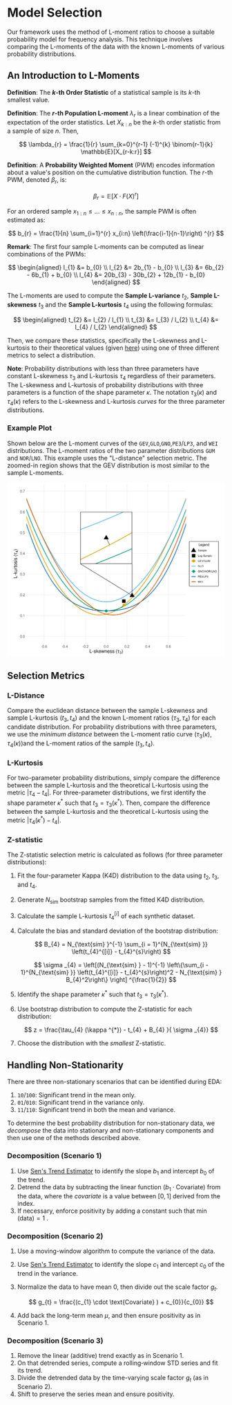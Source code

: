 # Model Selection

Our framework uses the method of L-moment ratios to choose a suitable probability model for frequency analysis.
This technique involves comparing the L-moments of the data with the known L-moments of various probability distributions.

## An Introduction to L-Moments

**Definition**: The **$k$-th Order Statistic** of a statistical sample is its $k$-th smallest value.

**Definition**: The **$r$-th Population L-moment** $\lambda_{r}$ is a linear combination of the expectation of the order statistics. Let $X_{k:n}$ be the $k$-th order statistic from a sample of size $n$. Then,

$$
\lambda_{r} = \frac{1}{r} \sum_{k=0}^{r-1} (-1)^{k} \binom{r-1}{k} \mathbb{E}[X_{r-k:r}]
$$

**Definition**: A **Probability Weighted Moment** (PWM) encodes information about a value's position on the cumulative distribution function. The $r$-th PWM, denoted $\beta_{r}$, is:

$$
\beta_{r} = \mathbb{E}[X \cdot  F(X)^{r}]
$$

For an ordered sample $x_{1:n} \leq  \dots  \leq  x_{n:n}$, the sample PWM is often estimated as:

$$
b_{r} = \frac{1}{n} \sum_{i=1}^{r} x_{i:n} \left(\frac{i-1}{n-1}\right) ^{r}
$$

**Remark**: The first four sample L-moments can be computed as linear combinations of the PWMs:

$$
\begin{aligned}
l_{1} &= b_{0} \\
l_{2} &= 2b_{1} - b_{0} \\
l_{3} &= 6b_{2} - 6b_{1} + b_{0} \\
l_{4} &= 20b_{3} - 30b_{2} + 12b_{1} - b_{0}
\end{aligned}
$$

The L-moments are used to compute the **Sample L-variance** $t_{2}$, **Sample L-skewness** $t_{3}$ and the **Sample L-kurtosis** $t_{4}$ using the following formulas:

$$
\begin{aligned}
t_{2} &= l_{2} / l_{1} \\
t_{3} &= l_{3} / l_{2} \\ 
t_{4} &= l_{4} / l_{2}
\end{aligned}
$$ 

Then, we compare these statistics, specifically the L-skewness and L-kurtosis to their theoretical values (given [here](distributions.md)) using one of three different metrics to select a distribution.

**Note**: Probability distributions with less than three parameters have constant L-skewness $\tau_{3}$ and L-kurtosis $\tau_{4}$ regardless of their parameters.
The L-skewness and L-kurtosis of probability distributions with three parameters is a function of the shape parameter $\kappa$.
The notation $\tau_{3}(\kappa)$ and $\tau_{4}(\kappa)$ refers to the L-skewness and L-kurtosis *curves* for the three parameter distributions.

### Example Plot

Shown below are the L-moment curves of the `GEV`,`GLO`,`GNO`,`PE3`/`LP3`, and `WEI` distributions.
The L-moment ratios of the two parameter distributions `GUM` and `NOR`/`LNO`.
This example uses the "L-distance" selection metric.
The zoomed-in region shows that the GEV distribution is most similar to the sample L-moments.

![](img/plot-lmom.png)

## Selection Metrics

### L-Distance

Compare the euclidean distance between the sample L-skewness and sample L-kurtosis $(t_{3}, t_{4})$ and the known L-moment ratios $(\tau_{3}, \tau_{4})$ for each candidate distribution.
For probability distributions with three parameters, we use the *minimum distance* between the L-moment ratio curve $(\tau _{3}(\kappa ), \tau _{4}(\kappa ))$and the L-moment ratios of the sample $(t_{3}, t_{4})$.

### L-Kurtosis

For two-parameter probability distributions, simply compare the difference between the sample L-kurtosis and the theoretical L-kurtosis using the metric $|\tau_{4} - t_{4} |$.
For three-parameter distributions, we first identify the shape parameter $\kappa^{*}$ such that $t_{3} = \tau _{3}(\kappa ^{*})$.
Then, compare the difference between the sample L-kurtosis and the theoretical L-kurtosis using the metric $|\tau_{4}(\kappa ^{*}) - t_{4} |$.

### Z-statistic

The Z-statistic selection metric is calculated as follows (for three parameter distributions):

1. Fit the four-parameter Kappa (K4D) distribution to the data using $t_{2}$, $t_{3}$, and $t_{4}$.
2. Generate $N_{\text{sim}}$ bootstrap samples from the fitted K4D distribution.
3. Calculate the sample L-kurtosis $t_{4}^{[i]}$ of each synthetic dataset.
4. Calculate the bias and standard deviation of the bootstrap distribution:

    $$
    B_{4} = N_{\text{sim} }^{-1} \sum_{i = 1}^{N_{\text{sim} }} \left(t_{4}^{[i]} - t_{4}^{s}\right)
    $$

    $$
    \sigma _{4} = \left[(N_{\text{sim} } - 1)^{-1} \left\{\sum_{i - 1}^{N_{\text{sim} }} \left(t_{4}^{[i]} - t_{4}^{s}\right)^2 - N_{\text{sim} } B_{4}^2\right\} \right] ^{\frac{1}{2}}
    $$

5. Identify the shape parameter $\kappa^{*}$ such that $t_{3} = \tau _{3}(\kappa ^{*})$.
6. Use bootstrap distribution to compute the Z-statistic for each distribution:

    $$
    z = \frac{\tau_{4} (\kappa ^{*}) - t_{4} + B_{4} }{ \sigma _{4}}
    $$ 

7. Choose the distribution with the *smallest* Z-statistic.

## Handling Non-Stationarity

There are three non-stationary scenarios that can be identified during EDA:

1. `10`/`100`: Significant trend in the mean only.
2. `01`/`010`: Significant trend in the variance only.
3. `11`/`110`: Significant trend in both the mean and variance.

To determine the best probability distribution for non-stationary data, we *decompose* the data into stationary and non-stationary components and then use one of the methods described above.

### Decomposition (Scenario 1)

1. Use [Sen's Trend Estimator](eda.md#sens-trend-estimator) to identify the slope $b_{1}$ and intercept $b_{0}$ of the trend. 
2. Detrend the data by subtracting the linear function $(b_{1} \cdot \text{Covariate})$ from the data, where the *covariate* is a value between $[0, 1]$ derived from the index.
3. If necessary, enforce positivity by adding a constant such that $\min(\text{data}) = 1$ .

### Decomposition (Scenario 2)

1. Use a moving-window algorithm to compute the variance of the data. 
2. Use [Sen's Trend Estimator](eda.md#sens-trend-estimator) to identify the slope $c_{1}$ and intercept $c_{0}$ of the trend in the variance. 
3. Normalize the data to have mean $0$, then divide out the scale factor $g_{t}$.

    $$
    g_{t} = \frac{(c_{1} \cdot  \text{Covariate} ) + c_{0}}{c_{0}}
    $$ 

4. Add back the long-term mean $\mu$, and then ensure positivity as in Scenario 1.

### Decomposition (Scenario 3)

1. Remove the linear (additive) trend exactly as in Scenario 1.
2. On that detrended series, compute a rolling‐window STD series and fit its trend.
3. Divide the detrended data by the time-varying scale factor $g_{t}$ (as in Scenario 2).
4. Shift to preserve the series mean and ensure positivity.

